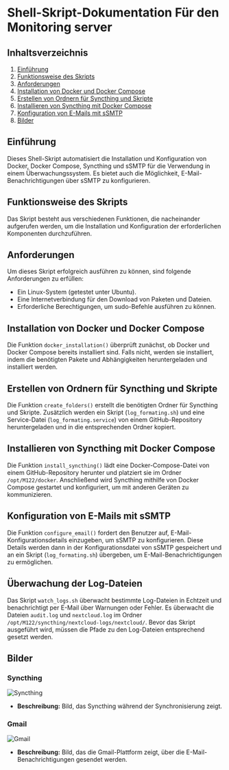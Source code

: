 # Shell-Skript-Dokumentation Für den Monitoring server

## Inhaltsverzeichnis
1. [Einführung](#einführung)
2. [Funktionsweise des Skripts](#funktionsweise-des-skripts)
3. [Anforderungen](#anforderungen)
4. [Installation von Docker und Docker Compose](#installation-von-docker-und-docker-compose)
5. [Erstellen von Ordnern für Syncthing und Skripte](#erstellen-von-ordnern-für-syncthing-und-skripte)
6. [Installieren von Syncthing mit Docker Compose](#installieren-von-syncthing-mit-docker-compose)
7. [Konfiguration von E-Mails mit sSMTP](#konfiguration-von-e-mails-mit-ssmtp)
8. [Bilder](#bilder)

## Einführung
Dieses Shell-Skript automatisiert die Installation und Konfiguration von Docker, Docker Compose, Syncthing und sSMTP für die Verwendung in einem Überwachungssystem. Es bietet auch die Möglichkeit, E-Mail-Benachrichtigungen über sSMTP zu konfigurieren.

## Funktionsweise des Skripts
Das Skript besteht aus verschiedenen Funktionen, die nacheinander aufgerufen werden, um die Installation und Konfiguration der erforderlichen Komponenten durchzuführen.

## Anforderungen
Um dieses Skript erfolgreich ausführen zu können, sind folgende Anforderungen zu erfüllen:
- Ein Linux-System (getestet unter Ubuntu).
- Eine Internetverbindung für den Download von Paketen und Dateien.
- Erforderliche Berechtigungen, um sudo-Befehle ausführen zu können.

## Installation von Docker und Docker Compose
Die Funktion `docker_installation()` überprüft zunächst, ob Docker und Docker Compose bereits installiert sind. Falls nicht, werden sie installiert, indem die benötigten Pakete und Abhängigkeiten heruntergeladen und installiert werden.

## Erstellen von Ordnern für Syncthing und Skripte
Die Funktion `create_folders()` erstellt die benötigten Ordner für Syncthing und Skripte. Zusätzlich werden ein Skript (`log_formating.sh`) und eine Service-Datei (`log_formating.service`) von einem GitHub-Repository heruntergeladen und in die entsprechenden Ordner kopiert.

## Installieren von Syncthing mit Docker Compose
Die Funktion `install_syncthing()` lädt eine Docker-Compose-Datei von einem GitHub-Repository herunter und platziert sie im Ordner `/opt/M122/docker`. Anschließend wird Syncthing mithilfe von Docker Compose gestartet und konfiguriert, um mit anderen Geräten zu kommunizieren.

## Konfiguration von E-Mails mit sSMTP
Die Funktion `configure_email()` fordert den Benutzer auf, E-Mail-Konfigurationsdetails einzugeben, um sSMTP zu konfigurieren. Diese Details werden dann in der Konfigurationsdatei von sSMTP gespeichert und an ein Skript (`log_formating.sh`) übergeben, um E-Mail-Benachrichtigungen zu ermöglichen.

## Überwachung der Log-Dateien
Das Skript `watch_logs.sh` überwacht bestimmte Log-Dateien in Echtzeit und benachrichtigt per E-Mail über Warnungen oder Fehler. Es überwacht die Dateien `audit.log` und `nextcloud.log` im Ordner `/opt/M122/syncthing/nextcloud-logs/nextcloud/`. Bevor das Skript ausgeführt wird, müssen die Pfade zu den Log-Dateien entsprechend gesetzt werden.

## Bilder
### Syncthing
![Syncthing](https://github.com/Zubcal/m122/assets/127558095/0de2d4a3-3cbc-473c-a139-4e5f1e3dab9e)

- **Beschreibung:** Bild, das Syncthing während der Synchronisierung zeigt.

### Gmail
![Gmail](https://github.com/Zubcal/m122/assets/127558095/32c7f32c-66ce-44fc-84bf-f2f073bb4690)

- **Beschreibung:** Bild, das die Gmail-Plattform zeigt, über die E-Mail-Benachrichtigungen gesendet werden.


